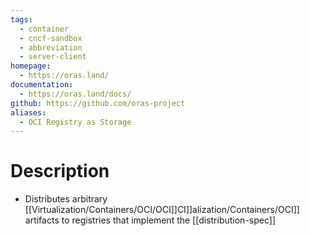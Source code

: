 ```yaml
---
tags:
  - container
  - cncf-sandbox
  - abbreviation
  - server-client
homepage:
  - https://oras.land/
documentation:
  - https://oras.land/docs/
github: https://github.com/oras-project
aliases:
  - OCI Registry as Storage
---
```

# Description
- Distributes arbitrary [[Virtualization/Containers/OCI/OCI]]CI]]alization/Containers/OCI]] artifacts to registries that implement the [[distribution-spec]]